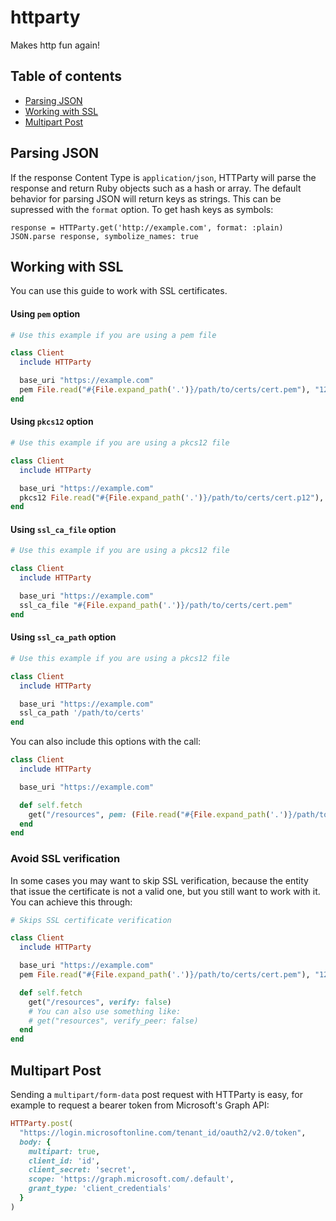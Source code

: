# httparty

Makes http fun again!

## Table of contents
- [Parsing JSON](#parsing-json)
- [Working with SSL](#working-with-ssl)
- [Multipart Post](#multipart-post)

## Parsing JSON
If the response Content Type is `application/json`, HTTParty will parse the response and return Ruby objects such as a hash or array. The default behavior for parsing JSON will return keys as strings. This can be supressed with the `format` option. To get hash keys as symbols:

```
response = HTTParty.get('http://example.com', format: :plain)
JSON.parse response, symbolize_names: true
```

## Working with SSL

You can use this guide to work with SSL certificates.

#### Using `pem` option

```ruby
# Use this example if you are using a pem file

class Client
  include HTTParty

  base_uri "https://example.com"
  pem File.read("#{File.expand_path('.')}/path/to/certs/cert.pem"), "123456"
end
```

#### Using `pkcs12` option

```ruby
# Use this example if you are using a pkcs12 file

class Client
  include HTTParty

  base_uri "https://example.com"
  pkcs12 File.read("#{File.expand_path('.')}/path/to/certs/cert.p12"), "123456"
end
```

#### Using `ssl_ca_file` option

```ruby
# Use this example if you are using a pkcs12 file

class Client
  include HTTParty

  base_uri "https://example.com"
  ssl_ca_file "#{File.expand_path('.')}/path/to/certs/cert.pem"
end
```

#### Using `ssl_ca_path` option

```ruby
# Use this example if you are using a pkcs12 file

class Client
  include HTTParty

  base_uri "https://example.com"
  ssl_ca_path '/path/to/certs'
end
```

You can also include this options with the call:

```ruby
class Client
  include HTTParty

  base_uri "https://example.com"

  def self.fetch
    get("/resources", pem: (File.read("#{File.expand_path('.')}/path/to/certs/cert.pem"), "123456")
  end
end
```

### Avoid SSL verification

In some cases you may want to skip SSL verification, because the entity that issue the certificate is not a valid one, but you still want to work with it. You can achieve this through:

```ruby
# Skips SSL certificate verification

class Client
  include HTTParty

  base_uri "https://example.com"
  pem File.read("#{File.expand_path('.')}/path/to/certs/cert.pem"), "123456"

  def self.fetch
    get("/resources", verify: false)
    # You can also use something like:
    # get("resources", verify_peer: false)
  end
end
```

## Multipart Post

Sending a `multipart/form-data` post request with HTTParty is easy, for example to request a bearer token from Microsoft's Graph API:

```ruby
HTTParty.post(
  "https://login.microsoftonline.com/tenant_id/oauth2/v2.0/token",
  body: {
    multipart: true,
    client_id: 'id',
    client_secret: 'secret',
    scope: 'https://graph.microsoft.com/.default',
    grant_type: 'client_credentials'
  }
)
```